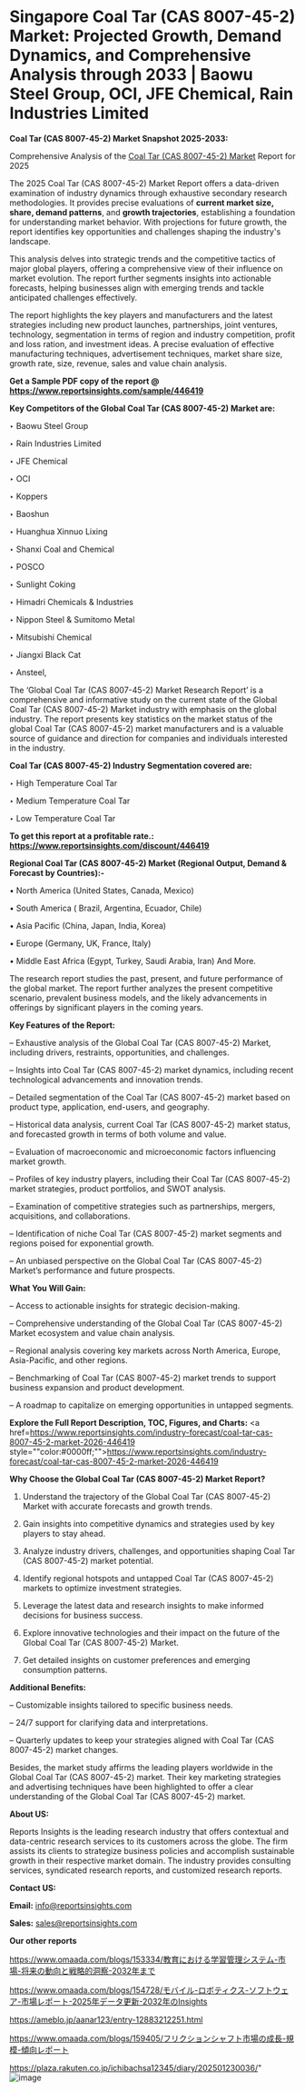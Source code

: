 # Singapore Coal Tar (CAS 8007-45-2) Market: Projected Growth, Demand Dynamics, and Comprehensive Analysis through 2033 | Baowu Steel Group, OCI, JFE Chemical, Rain Industries Limited

<strong>Coal Tar (CAS 8007-45-2) Market Snapshot 2025-2033:</strong>

Comprehensive Analysis of the <a href=https://www.reportsinsights.com/sample/446419>Coal Tar (CAS 8007-45-2) Market</a> Report for 2025

The 2025 Coal Tar (CAS 8007-45-2) Market Report offers a data-driven examination of industry dynamics through exhaustive secondary research methodologies. It provides precise evaluations of <strong>current market size, share, demand patterns</strong>, and <strong>growth trajectories</strong>, establishing a foundation for understanding market behavior. With projections for future growth, the report identifies key opportunities and challenges shaping the industry's landscape.

This analysis delves into strategic trends and the competitive tactics of major global players, offering a comprehensive view of their influence on market evolution. The report further segments insights into actionable forecasts, helping businesses align with emerging trends and tackle anticipated challenges effectively.

The report highlights the key players and manufacturers and the latest strategies including new product launches, partnerships, joint ventures, technology, segmentation in terms of region and industry competition, profit and loss ration, and investment ideas. A precise evaluation of effective manufacturing techniques, advertisement techniques, market share size, growth rate, size, revenue, sales and value chain analysis.

<strong>Get a Sample PDF copy of the report @ <a href=https://www.reportsinsights.com/sample/446419 style=color:#0000ff;>https://www.reportsinsights.com/sample/446419</a></strong>

<strong>Key Competitors of the Global Coal Tar (CAS 8007-45-2) Market are:</strong>

‣ Baowu Steel Group

‣ Rain Industries Limited

‣ JFE Chemical

‣ OCI

‣ Koppers

‣ Baoshun

‣ Huanghua Xinnuo Lixing

‣ Shanxi Coal and Chemical

‣ POSCO

‣ Sunlight Coking

‣ Himadri Chemicals & Industries

‣ Nippon Steel & Sumitomo Metal

‣ Mitsubishi Chemical

‣ Jiangxi Black Cat

‣ Ansteel,

The ‘Global Coal Tar (CAS 8007-45-2) Market Research Report’ is a comprehensive and informative study on the current state of the Global Coal Tar (CAS 8007-45-2) Market industry with emphasis on the global industry. The report presents key statistics on the market status of the global Coal Tar (CAS 8007-45-2) market manufacturers and is a valuable source of guidance and direction for companies and individuals interested in the industry.

<strong>Coal Tar (CAS 8007-45-2) Industry Segmentation covered are:</strong>

‣ High Temperature Coal Tar

‣ Medium Temperature Coal Tar

‣ Low Temperature Coal Tar

<strong>To get this report at a profitable rate.: <a href=https://www.reportsinsights.com/discount/446419 style=color:#0000ff;>https://www.reportsinsights.com/discount/446419</a></strong>

<strong>Regional Coal Tar (CAS 8007-45-2) Market (Regional Output, Demand &amp; Forecast by Countries):-</strong>

• North America (United States, Canada, Mexico)

• South America ( Brazil, Argentina, Ecuador, Chile)

• Asia Pacific (China, Japan, India, Korea)

• Europe (Germany, UK, France, Italy)

• Middle East Africa (Egypt, Turkey, Saudi Arabia, Iran) And More.

The research report studies the past, present, and future performance of the global market. The report further analyzes the present competitive scenario, prevalent business models, and the likely advancements in offerings by significant players in the coming years.

<strong>Key Features of the Report:</strong>

– Exhaustive analysis of the Global Coal Tar (CAS 8007-45-2) Market, including drivers, restraints, opportunities, and challenges.

– Insights into Coal Tar (CAS 8007-45-2) market dynamics, including recent technological advancements and innovation trends.

– Detailed segmentation of the Coal Tar (CAS 8007-45-2) market based on product type, application, end-users, and geography.

– Historical data analysis, current Coal Tar (CAS 8007-45-2) market status, and forecasted growth in terms of both volume and value.

– Evaluation of macroeconomic and microeconomic factors influencing market growth.

– Profiles of key industry players, including their Coal Tar (CAS 8007-45-2) market strategies, product portfolios, and SWOT analysis.

– Examination of competitive strategies such as partnerships, mergers, acquisitions, and collaborations.

– Identification of niche Coal Tar (CAS 8007-45-2) market segments and regions poised for exponential growth.

– An unbiased perspective on the Global Coal Tar (CAS 8007-45-2) Market’s performance and future prospects.

<strong>What You Will Gain:</strong>

– Access to actionable insights for strategic decision-making.

– Comprehensive understanding of the Global Coal Tar (CAS 8007-45-2) Market ecosystem and value chain analysis.

– Regional analysis covering key markets across North America, Europe, Asia-Pacific, and other regions.

– Benchmarking of Coal Tar (CAS 8007-45-2) market trends to support business expansion and product development.

– A roadmap to capitalize on emerging opportunities in untapped segments.

<strong>Explore the Full Report Description, TOC, Figures, and Charts:</strong>
<a href=https://www.reportsinsights.com/industry-forecast/coal-tar-cas-8007-45-2-market-2026-446419 style=""color:#0000ff;"">https://www.reportsinsights.com/industry-forecast/coal-tar-cas-8007-45-2-market-2026-446419</a>

<strong>Why Choose the Global Coal Tar (CAS 8007-45-2) Market Report?</strong>

1. Understand the trajectory of the Global Coal Tar (CAS 8007-45-2) Market with accurate forecasts and growth trends.

2. Gain insights into competitive dynamics and strategies used by key players to stay ahead.

3. Analyze industry drivers, challenges, and opportunities shaping Coal Tar (CAS 8007-45-2) market potential.

4. Identify regional hotspots and untapped Coal Tar (CAS 8007-45-2) markets to optimize investment strategies.

5. Leverage the latest data and research insights to make informed decisions for business success.

6. Explore innovative technologies and their impact on the future of the Global Coal Tar (CAS 8007-45-2) Market.

7. Get detailed insights on customer preferences and emerging consumption patterns.

<strong>Additional Benefits:</strong>

– Customizable insights tailored to specific business needs.

– 24/7 support for clarifying data and interpretations.

– Quarterly updates to keep your strategies aligned with Coal Tar (CAS 8007-45-2) market changes.

Besides, the market study affirms the leading players worldwide in the Global Coal Tar (CAS 8007-45-2) market. Their key marketing strategies and advertising techniques have been highlighted to offer a clear understanding of the Global Coal Tar (CAS 8007-45-2) market.

<strong><strong>About US</strong>:</strong>

Reports Insights is the leading research industry that offers contextual and data-centric research services to its customers across the globe. The firm assists its clients to strategize business policies and accomplish sustainable growth in their respective market domain. The industry provides consulting services, syndicated research reports, and customized research reports.

<strong>Contact US:</strong>

<p class=><b>Email:</b> <a href=mailto:info@reportsinsights.com>info@reportsinsights.com</a></p>
<p class=><b>Sales:</b> <a href=mailto:sales@reportsinsights.com>sales@reportsinsights.com</a></p>

<strong>Our other reports</strong>

<a href=https://www.omaada.com/blogs/153334/教育における学習管理システム-市場-将来の動向と戦略的洞察-2032年まで>https://www.omaada.com/blogs/153334/教育における学習管理システム-市場-将来の動向と戦略的洞察-2032年まで</a>

<a href=https://www.omaada.com/blogs/154728/モバイル-ロボティクス-ソフトウェア-市場レポート-2025年データ更新-2032年のInsights>https://www.omaada.com/blogs/154728/モバイル-ロボティクス-ソフトウェア-市場レポート-2025年データ更新-2032年のInsights</a>

<a href=https://ameblo.jp/aanar123/entry-12883212251.html>https://ameblo.jp/aanar123/entry-12883212251.html</a>

<a href=https://www.omaada.com/blogs/159405/フリクションシャフト市場の成長-規模-傾向レポート>https://www.omaada.com/blogs/159405/フリクションシャフト市場の成長-規模-傾向レポート</a>

<a href=https://plaza.rakuten.co.jp/ichibachsa12345/diary/202501230036/>https://plaza.rakuten.co.jp/ichibachsa12345/diary/202501230036/</a>"
![image](https://github.com/user-attachments/assets/1e12f18d-2ba2-45ab-8a08-a2ba26506a0b)
